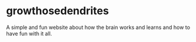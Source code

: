 # growthosedendrites
A simple and fun website about how the brain works and learns and how to have fun with it all.
